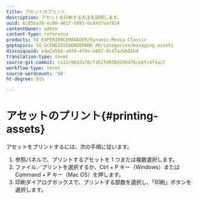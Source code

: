 ```yaml
---
title: アセットのプリント
description: アセットを印刷する方法を説明します。
uuid: 6cd5ba38-ec80-461f-b095-6cd4d7ea7814
contentOwner: admin
content-type: reference
products: SG_EXPERIENCEMANAGER/Dynamic-Media-Classic
geptopics: SG_SCENESEVENONDEMAND_PK/categories/managing_assets
discoiquuid: e4a2a5b8-a074-4f0e-a607-0c47acbb81b4
translation-type: tm+mt
source-git-commit: ca12c96d3a76cfa52fd930d190476cb6fc4f4ac7
workflow-type: tm+mt
source-wordcount: '58'
ht-degree: 91%

---
```



# アセットのプリント{#printing-assets}

アセットをプリントするには、次の手順に従います。

1. 参照パネルで、プリントするアセットを 1 つまたは複数選択します。
1. ファイル／プリントを選択するか、Ctrl + P キー（Windows）または Command + P キー（Mac OS）を押します。
1. 印刷ダイアログボックスで、プリントする部数を選択し、「印刷」ボタンを選択します。

